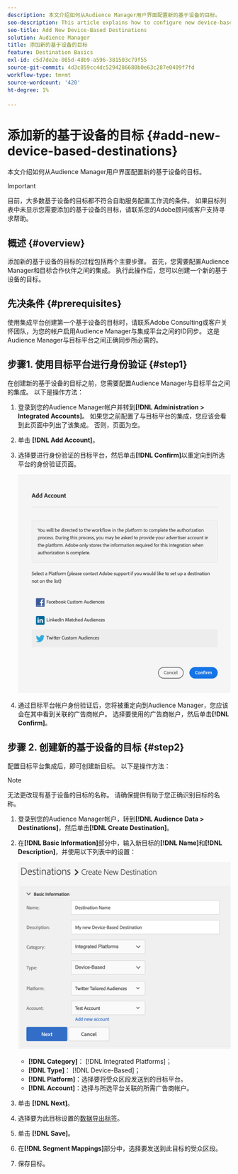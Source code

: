 ```yaml
---
description: 本文介绍如何从Audience Manager用户界面配置新的基于设备的目标。
seo-description: This article explains how to configure new device-based destinations from the Audience Manager user interface.
seo-title: Add New Device-Based Destinations
solution: Audience Manager
title: 添加新的基于设备的目标
feature: Destination Basics
exl-id: c5d7de2e-085d-48b9-a596-381503c79f55
source-git-commit: 4d3c859cc4dc5294286680b0e63c287e0409f7fd
workflow-type: tm+mt
source-wordcount: '420'
ht-degree: 1%

---
```


# 添加新的基于设备的目标 {#add-new-device-based-destinations}

本文介绍如何从Audience Manager用户界面配置新的基于设备的目标。

>[!IMPORTANT]
>
>目前，大多数基于设备的目标都不符合自助服务配置工作流的条件。 如果目标列表中未显示您需要添加的基于设备的目标，请联系您的Adobe顾问或客户支持寻求帮助。

## 概述 {#overview}

添加新的基于设备的目标的过程包括两个主要步骤。 首先，您需要配置Audience Manager和目标合作伙伴之间的集成。 执行此操作后，您可以创建一个新的基于设备的目标。

## 先决条件 {#prerequisites}

使用集成平台创建第一个基于设备的目标时，请联系Adobe Consulting或客户关怀团队，为您的帐户启用Audience Manager与集成平台之间的ID同步。 这是Audience Manager与目标平台之间正确同步所必需的。

## 步骤1. 使用目标平台进行身份验证 {#step1}

在创建新的基于设备的目标之前，您需要配置Audience Manager与目标平台之间的集成。 以下是操作方法：

1. 登录到您的Audience Manager帐户并转到&#x200B;**[!DNL Administration > Integrated Accounts]**。 如果您之前配置了与目标平台的集成，您应该会看到此页面中列出了该集成。 否则，页面为空。
1. 单击 **[!DNL Add Account]**。
1. 选择要进行身份验证的目标平台，然后单击&#x200B;**[!DNL Confirm]**&#x200B;以重定向到所选平台的身份验证页面。

   ![集成平台](assets/dbd-integrated-platforms.png)

1. 通过目标平台帐户身份验证后，您将被重定向到Audience Manager，您应该会在其中看到关联的广告商帐户。 选择要使用的广告商帐户，然后单击&#x200B;**[!DNL Confirm]**。

## 步骤 2. 创建新的基于设备的目标 {#step2}

配置目标平台集成后，即可创建新目标。 以下是操作方法：

>[!NOTE]
>
>无法更改现有基于设备的目标的名称。 请确保提供有助于您正确识别目标的名称。

1. 登录到您的Audience Manager帐户，转到&#x200B;**[!DNL Audience Data > Destinations]**，然后单击&#x200B;**[!DNL Create Destination]**。
1. 在&#x200B;**[!DNL Basic Information]**&#x200B;部分中，输入新目标的&#x200B;**[!DNL Name]**&#x200B;和&#x200B;**[!DNL Description]**，并使用以下列表中的设置：

   ![设置](assets/dbd-new-basic.png)

   * **[!DNL Category]**： [!DNL Integrated Platforms]；
   * **[!DNL Type]**： [!DNL Device-Based]；
   * **[!DNL Platform]**：选择要将受众区段发送到的目标平台。
   * **[!DNL Account]**：选择与所选平台关联的所需广告商帐户。
1. 单击 **[!DNL Next]**。
1. 选择要为此目标设置的[数据导出标签](/help/using/features/data-export-controls.md#controls-labels)。
1. 单击 **[!DNL Save]**。
1. 在&#x200B;**[!DNL Segment Mappings]**&#x200B;部分中，选择要发送到此目标的受众区段。
1. 保存目标。

